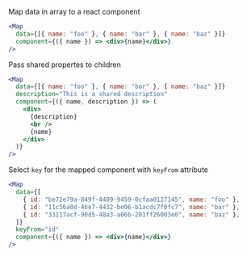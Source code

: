 Map data in array to a react component

```jsx
<Map
  data={[{ name: "foo" }, { name: "bar" }, { name: "baz" }]}
  component={({ name }) => <div>{name}</div>}
/>
```

Pass shared propertes to children

```jsx
<Map
  data={[{ name: "foo" }, { name: "bar" }, { name: "baz" }]}
  description="This is a shared description"
  component={({ name, description }) => (
    <div>
      {description}
      <br />
      {name}
    </div>
  )}
/>
```

Select `key` for the mapped component with `keyFrom` attribute

```jsx
<Map
  data={[
    { id: "be72e79a-849f-4409-9459-0cfaa0127145", name: "foo" },
    { id: "11c56a0d-4be7-4432-be06-b1acdc7f0fc7", name: "bar" },
    { id: "33117acf-90d5-48a3-a06b-201ff26003e0", name: "baz" },
  ]}
  keyFrom="id"
  component={({ name }) => <div>{name}</div>}
/>
```
